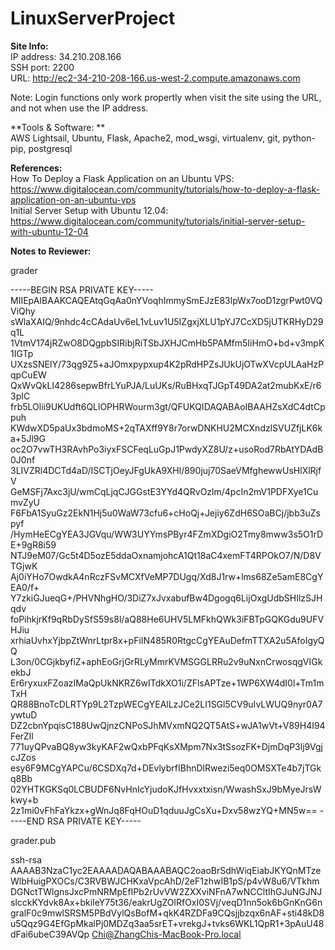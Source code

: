 # LinuxServerProject

**Site Info:**</br>
IP address: 34.210.208.166</br>
SSH port: 2200</br>
URL: http://ec2-34-210-208-166.us-west-2.compute.amazonaws.com</br>

Note: Login functions only work propertly when visit the site using the URL, and not when use the IP address.</br>


**Tools & Software: **</br>
AWS Lightsail, Ubuntu, Flask, Apache2, mod_wsgi, virtualenv, git, python-pip, postgresql</br>


**References:**</br>
How To Deploy a Flask Application on an Ubuntu VPS: https://www.digitalocean.com/community/tutorials/how-to-deploy-a-flask-application-on-an-ubuntu-vps</br>
Initial Server Setup with Ubuntu 12.04: https://www.digitalocean.com/community/tutorials/initial-server-setup-with-ubuntu-12-04</br>


**Notes to Reviewer:**</br>

grader</br>

-----BEGIN RSA PRIVATE KEY-----
MIIEpAIBAAKCAQEAtqGqAa0nYVoqhImmySmEJzE83lpWx7ooD1zgrPwt0VQViQhy
sWlaXAIQ/9nhdc4cCAdaUv6eL1vLuv1U5IZgxjXLU1pYJ7CcXD5jUTKRHyD29q1L
1VtmV174jRZwO8DQgpbSIRibjRiTSbJXHJCmHb5PAMfm5IiHmO+bd+v3mpK1IGTp
UXzsSNElY/73qg9Z5+aJOmxpypxup4K2pRdHPZsJUkUjOTwXVcpULAaHzPqpCuEW
QxWvQkLI4286sepwBfrLYuPJA/LuUKs/RuBHxqTJGpT49DA2at2mubKxE/r63pIC
frb5LOlii9UKUdft6QLlOPHRWourm3gt/QFUKQIDAQABAoIBAAHZsXdC4dtCppuh
KWdwXD5paUx3bdmoMS+2qTAXff9Y8r7orwDNKHU2MCXndzlSVUZfjLK6ka+5Jl9G
oc2O7vwTH3RAvhPo3iyxFSCFeqLuGpJ1PwdyXZ8U/z+usoRod7RbAtYDAdB0J0nf
3LIVZRl4DCTd4aD/ISCTjOeyJFgUkA9XHl/890juj70SaeVMfghewwUsHlXlRjfV
GeMSFj7Axc3jU/wmCqLjqCJGGstE3YYd4QRvOzlm/4pcIn2mV1PDFXye1CumvZyU
F6FbA1SyuGz2EkN1Hj5u0WaW73cfu6+cHoQj+Jejiy6ZdH6SOaBCj/jbb3uZspyf
/HymHeECgYEA3JGVqu/WW3UYYmsPByr4FZmXDgiO2Tmy8mww3s5O1rDE+9gR8i59
NTJ9eM07/Gc5t4D5ozE5ddaOxnamjohcA1Qt18aC4xemFT4RPOkO7/N/D8VTGjwK
Aj0iYHo7OwdkA4nRczFSvMCXfVeMP7DUgq/Xd8J1rw+lms68Ze5amE8CgYEA0/f+
Y7zkiGJueqG+/PHVNhgHO/3DiZ7xJvxabufBw4Dgogq6LijOxgUdbSHIlzSJHqdv
foPihkjrKf9qRbDySfS59s8l/aQ88He6UHV5LMFkhQWk3iFBTpGQKGdu9UFVHJiu
xrhiaUvhxYjbpZtWnrLtpr8x+pFiIN485R0RtgcCgYEAuDefmTTXA2u5AfoIgyQQ
L3on/0CGjkbyfiZ+aphEoGrjGrRLyMmrKVMSGGLRRu2v9uNxnCrwosqgVIGkekbJ
Er6ryxuxFZoazIMaQpUkNKRZ6wITdkXO1i/ZFlsAPTze+1WP6XW4dI0l+Tm1mTxH
QR88BnoTcDLRTYp9L2TzpWECgYEAlLzJCe2LI1SGl5CV9uIvLWUQ9nyr0A7ywtuD
DZ2cbnYpqisC188UwQjnzCNPoSJhMVxmNQ2QT5AtS+wJA1wVt+V89H4I94FerZIl
771uyQPvaBQ8yw3kyKAF2wQxbPFqKsXMpm7Nx3tSsozFK+DjmDqP3lj9VgjcJZos
esy6F9MCgYAPCu/6CSDXq7d+DEvlybrfIBhnDlRwezi5eq0OMSXTe4b7jTGkq8Bb
02YHTKGKSq0LCBUDF6NvHnIcYjudoKJfHvxxtxisn/WwashSxJ9bMyeJrsWkwy+b
2z1mi0vFhFaYkzx+gWnJq8FqHOuD1qduuJgCsXu+Dxv58wzYQ+MN5w==
-----END RSA PRIVATE KEY-----
</br>

grader.pub</br>

ssh-rsa AAAAB3NzaC1yc2EAAAADAQABAAABAQC2oaoBrSdhWiqEiabJKYQnMTzeWlbHuigPXOCs/C3RVBWJCHKxaVpcAhD/2eF1zhwIB1pS/p4vW8u6/VTkhmDGNctTWlgnsJxcPmNRMpEfIPb2rUvVW2ZXXviNFnA7wNCCltIhGJuNGJNJslcckKYdvk8Ax+bkiIeY75t36/eakrUgZOlRfOxI0SVj/veqD1nn5ok6bGnKnG6ngralF0c9mwlSRSM5PBdVylQsBofM+qkK4RZDFa9CQsjjbzqx6nAF+sti48kD8u5Qqz9G4EfGpMkalPj0MDZq3aa5srET+vrekgJ+tvks6WKL1QpR1+3pAuU48dFai6ubeC39AVQp Chi@ZhangChis-MacBook-Pro.local
